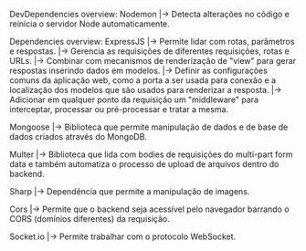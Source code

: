 DevDependencies overview:
Nodemon
|-> Detecta alterações no código e reinicia o servidor Node automaticamente.

Dependencies overview:
ExpressJS
|-> Permite lidar com rotas, parâmetros e respostas.
|-> Gerencia as requisições de diferentes requisições, rotas e URLs.
|-> Combinar com mecanismos de renderização de "view" para gerar respostas inserindo dados em modelos.
|-> Definir as configurações comuns da aplicação web, como a porta a ser usada para conexão e a localização dos modelos que são usados para renderizar a resposta.
|-> Adicionar em qualquer ponto da requisição um "middleware" para interceptar, processar ou pré-processar e tratar a mesma.

Mongoose
|-> Biblioteca que permite manipulação de dados e de base de dados criados através do MongoDB.

Multer
|-> Biblioteca que lida com bodies de requisições do multi-part form data e também automatiza o processo de upload de arquivos dentro do backend.

Sharp
|-> Dependência que permite a manipulação de imagens.

Cors
|-> Permite que o backend seja acessível pelo navegador barrando o CORS (domínios diferentes) da requisição.

Socket.io
|-> Permite trabalhar com o protocolo WebSocket.